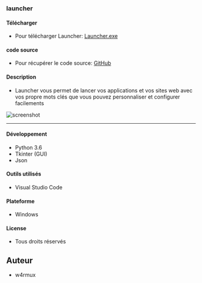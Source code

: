 ### launcher
#### Télécharger
- Pour télécharger Launcher:
[Launcher.exe](https://github.com/quentinhouillon/launcher/releases/download/v1.0/Launcher-1.0.zip)

#### code source
- Pour récupérer le code source:
[GitHub](https://github.com/quentinhouillon/launcher_interface)

#### Description
- Launcher vous permet de lancer vos applications et vos
sites web avec vos propre mots clés que vous pouvez personnaliser et configurer 
facilements

![screenshot](img/Capture.png)

---

#### Développement
- Python 3.6
- Tkinter (GUI)
- Json

#### Outils utilisés
- Visual Studio Code

#### Plateforme
- Windows

#### License
- Tous droits réservés

## Auteur
- w4rmux
